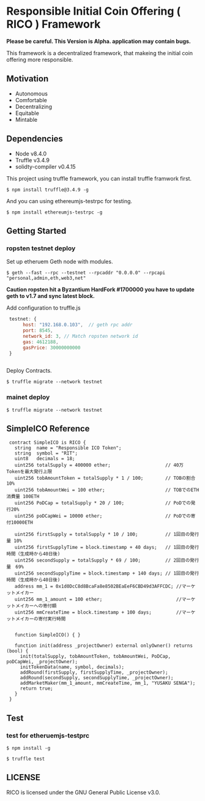 # Responsible Initial Coin Offering ( RICO ) Framework 

**Please be careful. This Version is Alpha. application may contain bugs.**

This framework is a decentralized framework, that makeing the initial coin offering more responsible.

## Motivation

- Autonomous
- Comfortable 
- Decentralizing
- Equitable
- Mintable

## Dependencies

- Node v8.4.0
- Truffle v3.4.9
- solidty-compiler v0.4.15

This project using truffle framework, you can install truffle framwork first.

```
$ npm install truffle@3.4.9 -g 
```
And you can using ethereumjs-testrpc for testing.
```
$ npm install ethereumjs-testrpc -g
```

## Getting Started 

### ropsten testnet deploy
Set up etheruem Geth node with modules.
```
$ geth --fast --rpc --testnet --rpcaddr "0.0.0.0" --rpcapi "personal,admin,eth,web3,net"
```
**Caution ropsten hit a Byzantium HardFork #1700000 you have to update geth to v1.7 and sync latest block.**

Add configuration to truffle.js 
```js
 testnet: {
      host: "192.168.0.103",  // geth rpc addr
      port: 8545,
      network_id: 3, // Match ropsten network id
      gas: 4612188,
      gasPrice: 30000000000
 }
  
```

Deploy Contracts.
```
$ truffle migrate --network testnet
``` 

### mainet deploy

```
$ truffle migrate --network testnet
``` 

## SimpleICO Reference


```
 contract SimpleICO is RICO {
   string  name = "Responsible ICO Token";
   string  symbol = "RIT";
   uint8   decimals = 18;
   uint256 totalSupply = 400000 ether;                    // 40万 Tokenを最大発行上限
   uint256 tobAmountToken = totalSupply * 1 / 100;        // TOBの割合 10%
   uint256 tobAmountWei = 100 ether;                      // TOBでのETH消費量 100ETH
   uint256 PoDCap = totalSupply * 20 / 100;               // PoDでの発行20%
   uint256 poDCapWei = 10000 ether;                       // PoDでの寄付10000ETH

   uint256 firstSupply = totalSupply * 10 / 100;          // 1回目の発行量 10%
   uint256 firstSupplyTime = block.timestamp + 40 days;   // 1回目の発行時間（生成時から40日後)
   uint256 secondSupply = totalSupply * 69 / 100;         // 2回目の発行量　69%
   uint256 secondSupplyTime = block.timestamp + 140 days; // 1回目の発行時間（生成時から40日後)
   address mm_1 = 0x1d0DcC8d8BcaFa8e8502BEaEeF6CBD49d3AFFCDC; //マーケットメイカー
   uint256 mm_1_amount = 100 ether;                           //マーケットメイカーへの寄付額
   uint256 mmCreateTime = block.timestamp + 100 days;         //マーケットメイカーの寄付実行時間
   
 
   function SimpleICO() { } 
 
   function init(address _projectOwner) external onlyOwner() returns (bool) {
     init(totalSupply, tobAmountToken, tobAmountWei, PoDCap, poDCapWei, _projectOwner);
     initTokenData(name, symbol, decimals);
     addRound(firstSupply, firstSupplyTime, _projectOwner);
     addRound(secondSupply, secondSupplyTime, _projectOwner);
     addMarketMaker(mm_1_amount, mmCreateTime, mm_1, "YUSAKU SENGA");
     return true;
   }
 }
```

## Test 

### test for etheruemjs-testprc

```
$ npm install -g 
```
```
$ truffle test 
```

## LICENSE
RICO is licensed under the GNU General Public License v3.0.
